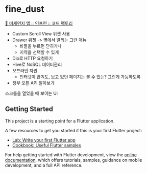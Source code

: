# fine_dust

[🔗 미세먼지 앱 :: 인프런 :: 코드 팩토리](https://www.inflearn.com/course/lecture?courseSlug=%ED%94%8C%EB%9F%AC%ED%84%B0-%ED%94%84%EB%A1%9C%EC%A0%9D%ED%8A%B8&unitId=109545&tab=curriculum)

- Custom Scroll View 위젯 사용
- Drawer 위쳇 -> 옆에서 열리는 그런 매뉴
  - 바깥을 누르면 닫히거나
  - 지역을 선택할 수 있게
- Dio로 HTTP 요청하기
- Hive로 NoSQL 데이터관리
- 오프라인 지원
  - 인터넷이 끊겨도, 보고 있던 페이지는 볼 수 있는? 그런게 가능하도록
- 정부 오픈 API 알아보기

스크롤을 열었을 때 보이는 UI

## Getting Started

This project is a starting point for a Flutter application.

A few resources to get you started if this is your first Flutter project:

- [Lab: Write your first Flutter app](https://docs.flutter.dev/get-started/codelab)
- [Cookbook: Useful Flutter samples](https://docs.flutter.dev/cookbook)

For help getting started with Flutter development, view the
[online documentation](https://docs.flutter.dev/), which offers tutorials,
samples, guidance on mobile development, and a full API reference.

